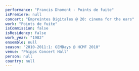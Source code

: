 ```yaml
---
performance: "Francis Dhomont - Points de fuite"
isPremiere: null
concert: "Empreintes Digitales @ 20: cinema for the ears"
work: "Points de fuite"
isCommission: false
isResidency: false
work_year: "1982"
ensemble: null
season: "2010-2011:1: GEMDays @ HCMF 2010"
venue: "Phipps Concert Hall"
person: null
country: null
---
```


